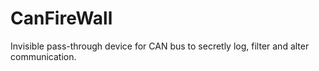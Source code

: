 # CanFireWall
Invisible pass-through device for CAN bus to secretly log, filter and alter communication.
